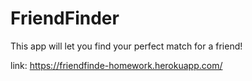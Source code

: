 # FriendFinder

This app will let you find your perfect match for a friend!

link: https://friendfinde-homework.herokuapp.com/
